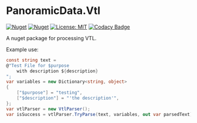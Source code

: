 # PanoramicData.Vtl

[![Nuget](https://img.shields.io/nuget/v/PanoramicData.Vtl)](https://www.nuget.org/packages/PanoramicData.Vtl/)
[![Nuget](https://img.shields.io/nuget/dt/PanoramicData.Vtl)](https://www.nuget.org/packages/PanoramicData.Vtl/)
[![License: MIT](https://img.shields.io/badge/License-MIT-yellow.svg)](https://opensource.org/licenses/MIT)
[![Codacy Badge](https://app.codacy.com/project/badge/Grade/0914f8af7a0542ed9a8439c224138ffc)](https://www.codacy.com/gh/panoramicdata/PanoramicData.Vtl/dashboard?utm_source=github.com&amp;utm_medium=referral&amp;utm_content=panoramicdata/PanoramicData.Vtl&amp;utm_campaign=Badge_Grade)

A nuget package for processing VTL. 

Example use:
```C#
const string text =
@"Test File for $purpose
	with description ${description}
";
var variables = new Dictionary<string, object>
{
	["$purpose"] = "testing",
	["$description"] = "'the description'",
};
var vtlParser = new VtlParser();
var isSuccess = vtlParser.TryParse(text, variables, out var parsedText);
```